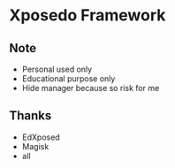 # Xposedo Framework

## Note
- Personal used only
- Educational purpose only
- Hide manager because so risk for me

## Thanks
- EdXposed
- Magisk
- all